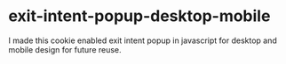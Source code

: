 # exit-intent-popup-desktop-mobile

I made this cookie enabled exit intent popup in javascript for desktop and mobile design for future reuse.
